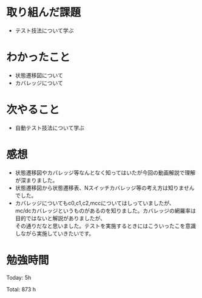 # 取り組んだ課題
- テスト技法について学ぶ

# わかったこと
- 状態遷移図について
- カバレッジについて

# 次やること
- 自動テスト技法について学ぶ

# 感想
- 状態遷移図やカバレッジ等なんとなく知ってはいたが今回の動画解説で理解が深まりました。
- 状態遷移図から状態遷移表、Nスイッチカバレッジ等の考え方は知りませんでした。  
- カバレッジについてもc0,c1,c2,mccについてはしっていましたが、  
mc/dcカバレッジというものがあるのを知りました。カバレッジの網羅率は目的ではないと解説がありましたが、  
その通りだなと思いました。テストを実施するときにはこういったこを意識しながら実施していきたいです。


# 勉強時間
Today: 5h

Total: 873 h

